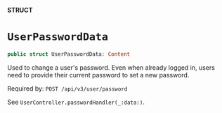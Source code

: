 **STRUCT**

# `UserPasswordData`

```swift
public struct UserPasswordData: Content
```

Used to change a user's password. Even when already logged in, users need to provide their current password to set a new password.

Required by: `POST /api/v3/user/password`

See `UserController.passwordHandler(_:data:)`.
